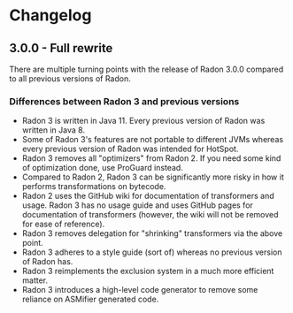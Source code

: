 # Changelog

## 3.0.0 - Full rewrite
There are multiple turning points with the release of Radon 3.0.0 compared to all previous versions of Radon.

### Differences between Radon 3 and previous versions
* Radon 3 is written in Java 11. Every previous version of Radon was written in Java 8.
* Some of Radon 3's features are not portable to different JVMs whereas every previous version of Radon was intended for
HotSpot.
* Radon 3 removes all "optimizers" from Radon 2. If you need some kind of optimization done, use ProGuard instead.
* Compared to Radon 2, Radon 3 can be significantly more risky in how it performs transformations on bytecode.
* Radon 2 uses the GitHub wiki for documentation of transformers and usage. Radon 3 has no usage guide and uses GitHub
pages for documentation of transformers (however, the wiki will not be removed for ease of reference).
* Radon 3 removes delegation for "shrinking" transformers via the above point.
* Radon 3 adheres to a style guide (sort of) whereas no previous version of Radon has.
* Radon 3 reimplements the exclusion system in a much more efficient matter.
* Radon 3 introduces a high-level code generator to remove some reliance on ASMifier generated code.
